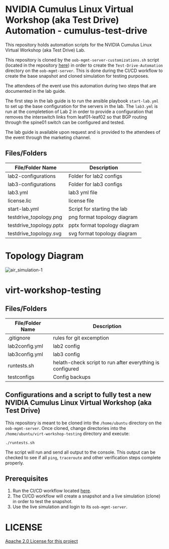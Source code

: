# NVIDIA Cumulus Linux Virtual Workshop (aka Test Drive) Automation - cumulus-test-drive

This repository holds automation scripts for the NVIDIA Cumulus Linux Virtual Workshop (aka Test Drive) Lab. 

This repository is cloned by the `oob-mgmt-server-customizations.sh` script (located in the repository [here](https://gitlab.com/lsimpson762/virt-workshop-snapshot-creation)) in order to create the `Test-Drive-Automation` directory on the `oob-mgmt-server`. This is done during the CI/CD workflow to create the base snapshot and cloned simulation for testing purposes.

The attendees of the event use this automation during two steps that are documented in the lab guide. 

The first step in the lab guide is to run the ansible playbook `start-lab.yml` to set up the base configuration for the servers in the lab. The `lab3.yml` is run at the completetion of Lab 2 in order to provide a configuration that removes the interswitch links from leaf01-leaf02 so that BGP routing through the spine01 switch can be configured and tested.

The lab guide is available upon request and is provided to the attendees of the event through the marketing channel.

## Files/Folders
| File/Folder Name                    | Description                        |
| ---------------------------- | ---------------------------------- |
| lab2-configurations          | Folder for lab2 configs            |
| lab3-configurations          | Folder for lab3 configs            |
| lab3.yml                     | lab3 yml file                      |
| license.lic                  | license file                       |
| start-lab.yml                | Script for starting the lab        |
| testdrive_topology.png       | png format topology diagram        |
| testdrive_topology.pptx      | pptx format topology diagram       |
| testdrive_topology.svg       | svg format topology diagram        |


# Topology Diagram
![air_simulation-1](https://gitlab.com/cumulus-consulting/goldenturtle/cumulus_ansible_modules/-/raw/evpn_demo_nvue_5.x/testdrive_topology.png?ref_type=heads)    

# virt-workshop-testing

## Files/Folders
| File/Folder Name                    | Description                               |
| ------------------- | --------------------------------------------------------- |
| .gitignore          | rules for git excemption                                  |
| lab2config.yml      | lab2 config                                               |
| lab3config.yml      | lab3 config                                               |
| runtests.sh         | helath-check script to run after everything is configured |
| testconfigs         | Config backups                                            |

## Configurations and a script to fully test a new NVIDIA Cumulus Linux Virtual Workshop (aka Test Drive)

This repository is meant to be cloned into the `/home/ubuntu` directory on the `oob-mgmt-server`. Once cloned, change directories into the `/home/ubuntu/virt-workshop-testing` directory and execute:

`./runtests.sh`

The script will run and send all output to the console. This output can be checked to see if all `ping`, `traceroute` and other verification steps complete properly.

## Prerequisites

1. Run the CI/CD workflow located [here](https://gitlab.com/lsimpson762/virt-workshop-snapshot-creation).
2. The CI/CD workflow will create a snapshot and a live simulation (clone) in order to test the snapshot.
3. Use the live simulation and login to its `oob-mgmt-server`.



# LICENSE
[Apache 2.0 License for this project](LICENSE)
